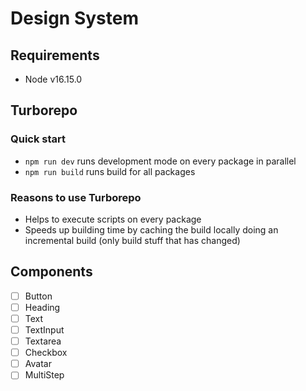 # Design System

## Requirements

- Node v16.15.0

## Turborepo

### Quick start
- `npm run dev` runs development mode on every package in parallel
- `npm run build` runs build for all packages

### Reasons to use Turborepo
- Helps to execute scripts on every package
- Speeds up building time by caching the build locally doing an incremental build (only build stuff that has changed)

## Components

- [ ] Button
- [ ] Heading
- [ ] Text
- [ ] TextInput
- [ ] Textarea
- [ ] Checkbox
- [ ] Avatar
- [ ] MultiStep